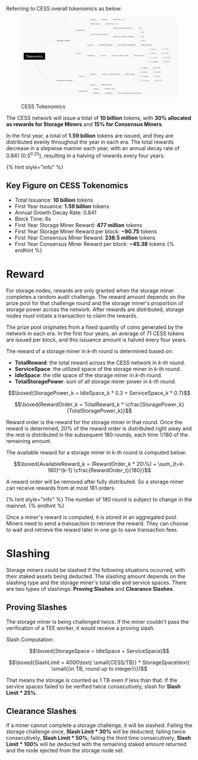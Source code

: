 Referring to CESS overall tokenomics as below:

<figure><img src="../assets/storage-miner/reward/tokenomics-v1.png" alt=""><figcaption><p>CESS Tokenomics</p></figcaption></figure>

The CESS network will issue a total of **10 billion** tokens, with **30% allocated as rewards for Storage Miners** and **15% for Consensus Miners**.

In the first year, a total of **1.59 billion** tokens are issued, and they are distributed evenly throughout the year in each era. The total rewards decrease in a stepwise manner each year, with an annual decay rate of 0.841 (0.5<sup>0.25</sup>), resulting in a halving of rewards every four years.

{% hint style="info" %}
## Key Figure on CESS Tokenomics

- Total Issuance: **10 billion** tokens
- First Year Issuance: **1.59 billion** tokens
- Annual Growth Decay Rate: 0.841
- Block Time: 6s
- First Year Storage Miner Reward: **477 million** tokens
- First Year Storage Miner Reward per block: **~90.75** tokens
- First Year Consensus Miner Reward: **238.5 million** tokens
- First Year Consensus Miner Reward per block: **~45.38** tokens
{% endhint %}

# Reward

For storage nodes, rewards are only granted when the storage miner completes a random audit challenge. The reward amount depends on the prize pool for that challenge round and the storage miner's proportion of storage power across the network. After rewards are distributed, storage nodes must initiate a transaction to claim the rewards.

The prize pool originates from a fixed quantity of coins generated by the network in each era. In the first four years, an average of 71 CESS tokens are issued per block, and this issuance amount is halved every four years.

The reward of a storage miner in _k-th_ round is determined based on:

- **TotalReward**: the total reward across the CESS network in _k-th_ round.
- **ServiceSpace**: the utilized space of the storage miner in _k-th_ round.
- **IdleSpace**: the idle space of the storage miner in _k-th_ round.
- **TotalStoragePower**: sum of all storage miner power in _k-th_ round.

$$\boxed{StoragePower_k = IdleSpace_k * 0.3 + ServiceSpace_k * 0.7}$$

$$\boxed{RewardOrder_k = TotalReward_k * \cfrac{StoragePower_k}{TotalStoragePower_k}}$$

Reward order is the reward for the storage miner in that round. Once the reward is determined, 20% of the reward order is distributed right away and the rest is distributed in the subsequent 180 rounds, each time 1/180 of the remaining amount.

The available reward for a storage miner in _k-th_ round is computed below:

$$\boxed{AvailableReward_k = (RewardOrder_k * 20\%) + \sum_{t=k-180}^{k-1} \cfrac{RewardOrder_t}{180}}$$

A reward order will be removed after fully distributed. So a storage miner can receive rewards from at most 181 orders.

{% hint style="info" %}
The number of 180 round is subject to change in the mainnet.
{% endhint %}

Once a miner's reward is computed, it is stored in an aggregated pool. Miners need to send a transaction to retrieve the reward. They can choose to wait and retrieve the reward later in one go to save transaction fees.

# Slashing

Storage miners could be slashed if the following situations occurred, with their staked assets being deducted. The slashing amount depends on the slashing type and the storage miner's total idle and service spaces. There are two types of slashings: **Proving Slashes** and **Clearance Slashes**.

## Proving Slashes

The storage miner is being challenged twice. If the miner couldn't pass the verification of a TEE worker, it would receive a proving slash.

Slash Computation:

$$\boxed{StorageSpace = IdleSpace + ServiceSpace}$$

$$\boxed{SlashLimit = 4000\text{ \small{CESS/TB}} * StorageSpace\text{ \small{(in TB, round up to integer)}}}$$

That means the storage is counted as 1 TB even if less than that. If the service spaces failed to be verified twice consecutively, slash for **Slash Limit \* 25%**.

## Clearance Slashes

If a miner cannot complete a storage challenge, it will be slashed. Failing the storage challenge once, **Slash Limit \* 30%** will be deducted; failing twice consecutively, **Slash Limit \* 50%**; failing the third time consecutively, **Slash Limit \* 100%** will be deducted with the remaining staked amount returned and the node ejected from the storage node set.
